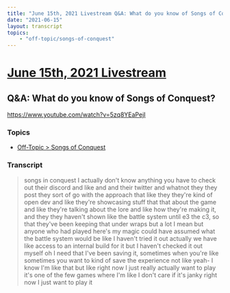 ```yaml
---
title: "June 15th, 2021 Livestream Q&A: What do you know of Songs of Conquest?"
date: "2021-06-15"
layout: transcript
topics:
    - "off-topic/songs-of-conquest"
---
```

# [June 15th, 2021 Livestream](../2021-06-15.md)
## Q&A: What do you know of Songs of Conquest?
https://www.youtube.com/watch?v=5zq8YEaPejI

### Topics
* [Off-Topic > Songs of Conquest](../topics/off-topic/songs-of-conquest.md)

### Transcript

> songs in conquest I actually don't know anything you have to check out their discord and like and and their twitter and whatnot they they post they sort of go with the approach that like they they're kind of open dev and like they're showcasing stuff that that about the game and like they're talking about the lore and like how they're making it, and they they haven't shown like the battle system until e3 the c3, so that they've been keeping that under wraps but a lot I mean but anyone who had played here's my magic could have assumed what the battle system would be like I haven't tried it out actually we have like access to an internal build for it but I haven't checked it out myself oh I need that I've been saving it, sometimes when you're like sometimes you want to kind of save the experience not like yeah- I know I'm like that but like right now I just really actually want to play it's one of the few games where I'm like I don't care if it's janky right now I just want to play it
